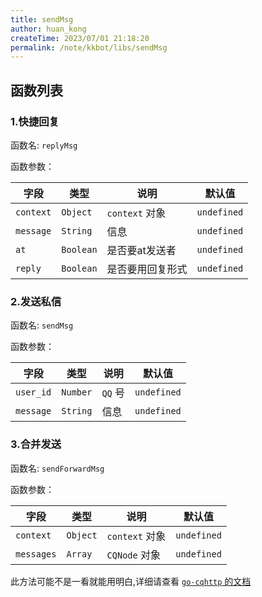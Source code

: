 ```yaml
---
title: sendMsg
author: huan_kong
createTime: 2023/07/01 21:18:20
permalink: /note/kkbot/libs/sendMsg
---
```


## 函数列表

### 1.快捷回复

函数名: `replyMsg`

函数参数：

| 字段          | 类型  | 说明       | 默认值    |
| ------------- | ----- | ---------- | ---------- |
| `context` | `Object` | `context` 对象 | `undefined` |
| `message` | `String` | 信息 | `undefined` |
| `at` | `Boolean` | 是否要at发送者 | `undefined` |
| `reply` | `Boolean` | 是否要用回复形式 | `undefined` |

### 2.发送私信

函数名: `sendMsg`

函数参数：

| 字段          | 类型  | 说明       | 默认值    |
| ------------- | ----- | ---------- | ---------- |
| `user_id` | `Number` | `QQ` 号 | `undefined` |
| `message` | `String` | 信息 | `undefined` |

### 3.合并发送

函数名: `sendForwardMsg`

函数参数：

| 字段          | 类型  | 说明       | 默认值    |
| ------------- | ----- | ---------- | ---------- |
| `context` | `Object` | `context` 对象 | `undefined` |
| `messages` | `Array` | `CQNode` 对象 | `undefined` |

此方法可能不是一看就能用明白,详细请查看 [`go-cqhttp` 的文档](https://docs.go-cqhttp.org/cqcode/#合并转发)
